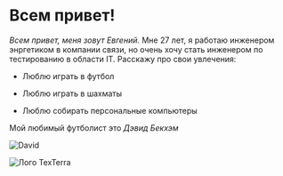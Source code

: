 # Всем привет!
_Всем привет, меня зовут Евгений._ Мне 27 лет, я работаю инженером энргетиком в компании связи, но очень хочу стать инженером по тестированию в области IT. Расскажу про свои увлечения:

- Люблю играть в футбол

- Люблю играть в шахматы

- Люблю собирать персональные компьютеры

Мой любимый футболист это *Дэвид Бекхэм* 

![David][def2]

![Лого TexTerra][def]

[def]: /upload/firmenniy-stil/footer-logo-svg.svg
[def2]: https://yandex.ru/images/search?from=tabbar&img_url=http%3A%2F%2Fsportishka.com%2Fuploads%2Fposts%2F2021-11%2F1637363281_54-sportishka-com-p-devid-bekkhem-futbolist-komandnii-sport-fo-73.jpg&lr=68&p=1&pos=36&rpt=simage&text=дэвид%20бекхэм